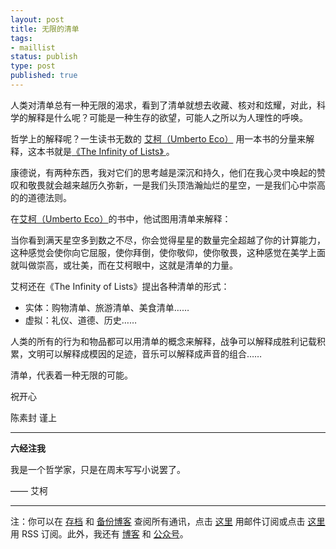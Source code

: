 ```yaml
--- 
layout: post
title: 无限的清单
tags: 
- maillist
status: publish
type: post
published: true
---
```


人类对清单总有一种无限的渴求，看到了清单就想去收藏、核对和炫耀，对此，科学的解释是什么呢？可能是一种生存的欲望，可能人之所以为人理性的呼唤。

哲学上的解释呢？一生读书无数的 [艾柯（Umberto Eco）](https://en.wikipedia.org/wiki/Umberto_Eco) 用一本书的分量来解释，这本书就是[《The Infinity of Lists》 ](https://book.douban.com/subject/3880556/)。


康德说，有两种东西，我对它们的思考越是深沉和持久，他们在我心灵中唤起的赞叹和敬畏就会越来越历久弥新，一是我们头顶浩瀚灿烂的星空，一是我们心中崇高的的道德法则。

在[艾柯（Umberto Eco）](https://en.wikipedia.org/wiki/Umberto_Eco)的书中，他试图用清单来解释：

当你看到满天星空多到数之不尽，你会觉得星星的数量完全超越了你的计算能力，这种感觉会使你向它屈服，使你拜倒，使你敬仰，使你敬畏，这种感觉在美学上面就叫做崇高，或壮美，而在艾柯眼中，这就是清单的力量。

艾柯还在《The Infinity of Lists》提出各种清单的形式：

- 实体：购物清单、旅游清单、美食清单……
- 虚拟：礼仪、道德、历史……

人类的所有的行为和物品都可以用清单的概念来解释，战争可以解释成胜利记载积累，文明可以解释成模因的足迹，音乐可以解释成声音的组合……

清单，代表着一种无限的可能。


祝开心

陈素封 谨上

----

**六经注我**

我是一个哲学家，只是在周末写写小说罢了。

—— 艾柯


----

注：你可以在 [存档](http://tinyletter.com/cnfeat/archive) 和 [备份博客](mesule.com) 查阅所有通讯，点击 [这里](http://tinyletter.com/cnfeat) 用邮件订阅或点击  [这里](http://mesule.com/feed/) 用 RSS 订阅。此外，我还有 [博客](cnfeat.com) 和 [公众号](http://t.cn/RGaif2N)。